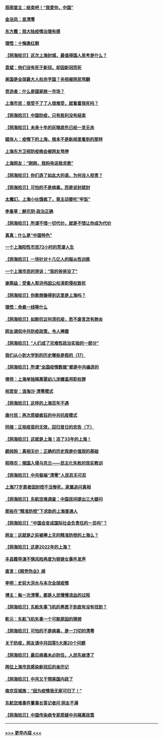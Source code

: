 #### [观雨堂主：结束吧！“我爱你，中国”](../pages/nsc993/n13713568.md?t=04171653) 
#### [金浴凤：哀清零](../pages/nsc993/n13713507.md?t=04171653) 
#### [东方霞：观大陆疫情治理有感](../pages/nsc993/n13713502.md?t=04171653) 
#### [理悟：十悔逢红朝](../pages/nsc993/n13713500.md?t=04171653) 
#### [【网海拾贝】这次上海封城，最值得国人思考是什么？](../pages/nsc993/n13712983.md?t=04171653) 
#### [袁斌：他们没有死于新冠，却因新冠而死](../pages/nsc993/n13712971.md?t=04171653) 
#### [美国是全球最大人权赤字国？央视被网民骂翻](../pages/nsc993/n13712475.md?t=04171653) 
#### [竞选者：什么是国家统一市场？](../pages/nsc993/n13712470.md?t=04171653) 
#### [上海市民：我受不了了人很难受，就看着我死吗？](../pages/nsc993/n13712354.md?t=04171653) 
#### [【网海拾贝】中国防疫，只有胜利没有结束](../pages/nsc993/n13712343.md?t=04171653) 
#### [【网海拾贝】未来十年的灰暗底色已经一览无余](../pages/nsc993/n13711555.md?t=04171653) 
#### [媒体人：疫情下的上海，根本不是新闻里看到的那样](../pages/nsc993/n13711529.md?t=04171653) 
#### [上海东方卫视防疫晚会被网友骂停](../pages/nsc993/n13711504.md?t=04171653) 
#### [上海网友：“刚刚，我妈电话我求救”](../pages/nsc993/n13710629.md?t=04171653) 
#### [【网海拾贝】你们造了如此大的谣，为何没人担责？](../pages/nsc993/n13710606.md?t=04171653) 
#### [【网海拾贝】可怕的不是病毒，而是说封就封](../pages/nsc993/n13709731.md?t=04171653) 
#### [太魔幻，上海小伙饿疯了，竟主动要吃“牢饭”](../pages/nsc993/n13709700.md?t=04171653) 
#### [李春草：醉花阴·政治正确](../pages/nsc993/n13709048.md?t=04171653) 
#### [【网海拾贝】所谓不惜一切代价，就是不惜让你成为代价](../pages/nsc993/n13708201.md?t=04171653) 
#### [真真：什么是“中国特色”](../pages/nsc993/n13708141.md?t=04171653) 
#### [一个上海阳性市民72小时的荒谬人生](../pages/nsc993/n13706620.md?t=04171653) 
#### [【网海拾贝】一场针对十几亿人的服从性训练](../pages/nsc993/n13706555.md?t=04171653) 
#### [一个上海市民的哭诉：“我的爸爸没了”](../pages/nsc993/n13706497.md?t=04171653) 
#### [谢燕益：受害人郭洪伟因公权渎职侵权致死](../pages/nsc993/n13706184.md?t=04171653) 
#### [【网海拾贝】你能想像得到这里是上海吗？](../pages/nsc993/n13704442.md?t=04171653) 
#### [理悟：命悬一线等什么](../pages/nsc993/n13703131.md?t=04171653) 
#### [【网海拾贝】如能抗议何须抗疫，若不废言怎有肺炎](../pages/nsc993/n13701767.md?t=04171653) 
#### [网友调侃中共防疫政策，令人捧腹](../pages/nsc993/n13701561.md?t=04171653) 
#### [【网海拾贝】“人们成了灾难性政治实验的一部分”](../pages/nsc993/n13698988.md?t=04171653) 
#### [我们从小到大学到的历史哪些是假的（17）](../pages/nsc993/n13698883.md?t=04171653) 
#### [【网海拾贝】所谓“全国疫情数据”都是中共编造的](../pages/nsc993/n13694674.md?t=04171653) 
#### [律师：上海单独隔离婴幼儿涉嫌滥用职权罪](../pages/nsc993/n13694627.md?t=04171653) 
#### [祝君安：浪淘沙·清零模式](../pages/nsc993/n13694452.md?t=04171653) 
#### [【网海拾贝】这样的上海百年不遇](../pages/nsc993/n13692603.md?t=04171653) 
#### [唐付民：再次质疑疯狂的中共抗疫模式](../pages/nsc993/n13691971.md?t=04171653) 
#### [同根：正视疫苗的无效，回归昔日的忠告（下）](../pages/nsc993/n13688756.md?t=04171653) 
#### [【网海拾贝】这就是上海！活了33年的上海！](../pages/nsc993/n13688654.md?t=04171653) 
#### [颜纯钩：真相无价：正确的历史观是价值观的基础](../pages/nsc993/n13688555.md?t=04171653) 
#### [程晓农：俄国入侵乌克兰——民主化失败的现实教训](../pages/nsc993/n13686006.md?t=04171653) 
#### [【网海拾贝】中共极端“清零”人民忍无可忍](../pages/nsc993/n13685914.md?t=04171653) 
#### [上海77岁患者因封控不当惨死，家属追问真相](../pages/nsc993/n13685891.md?t=04171653) 
#### [【网海拾贝】东航空难调查：中国民间提出三大疑问](../pages/nsc993/n13683137.md?t=04171653) 
#### [那些在“精准防控”下求助的上海普通人](../pages/nsc993/n13683088.md?t=04171653) 
#### [【网海拾贝】“中国会变成国际社会负责任的一员吗”？](../pages/nsc993/n13680707.md?t=04171653) 
#### [网友：这就是之前被捧上天的精准防控的上海么？](../pages/nsc993/n13680287.md?t=04171653) 
#### [【网海拾贝】这是2022年的上海？](../pages/nsc993/n13678253.md?t=04171653) 
#### [丰县籍导演不惧风险再度为铁链女事件发声](../pages/nsc993/n13678215.md?t=04171653) 
#### [直言：《贱党伪业》续](../pages/nsc993/n13678056.md?t=04171653) 
#### [李明：史前大洪水与本次全球疫情](../pages/nsc993/n13677332.md?t=04171653) 
#### [博主：每一次清零，都是人民慢慢流血的过程](../pages/nsc993/n13676078.md?t=04171653) 
#### [【网海拾贝】东航失事飞机的黑匣子到底有没有找到？](../pages/nsc993/n13676034.md?t=04171653) 
#### [乾元：东航飞机失事一个可能原因的猜想](../pages/nsc993/n13675834.md?t=04171653) 
#### [【网海拾贝】可怕的不是病毒，是一刀切的清零](../pages/nsc993/n13674403.md?t=04171653) 
#### [关于防疫，网友请中共回答5大类20个问题](../pages/nsc993/n13674318.md?t=04171653) 
#### [【网海拾贝】最后病毒未必防住，人民先崩溃了](../pages/nsc993/n13672307.md?t=04171653) 
#### [两位上海市民感染新冠后的亲历记](../pages/nsc993/n13672217.md?t=04171653) 
#### [【网海拾贝】中共又干预美国内政了](../pages/nsc993/n13669564.md?t=04171653) 
#### [南京双城族：“因为疫情我无家可归了！”](../pages/nsc993/n13669511.md?t=04171653) 
#### [东航空难事件董事长答记者问 网友不满](../pages/nsc993/n13669436.md?t=04171653) 
#### [【网海拾贝】中国传染病专家质疑中共隔离政策](../pages/nsc993/n13667190.md?t=04171653) 

----
#### [ >>> 更早内容 <<< ](../indexes/nsc993-earlier.md)
